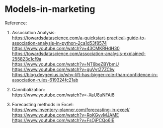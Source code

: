# Models-in-marketing 

Reference:  
1. Association Analysis:   
https://towardsdatascience.com/a-quickstart-practical-guide-to-association-analysis-in-python-2ca1d53f8574    
https://www.youtube.com/watch?v=43CMKRHdH30  
https://towardsdatascience.com/association-analysis-explained-255823c1cf9a   
https://www.youtube.com/watch?v=NT6beZBYbmU  
https://www.youtube.com/watch?v=guVvtZ7ZClw    
https://blog.devgenius.io/why-lift-has-bigger-role-than-confidence-in-association-rules-619324fc21ab  

2. Cannibalization:  
https://www.youtube.com/watch?v=-XaU8uNFAi8   

3. Forecasting methods in Excel:   
https://www.inventory-planner.com/forecasting-in-excel/   
https://www.youtube.com/watch?v=RoKGvvMJAME  
https://www.youtube.com/watch?v=FsOjPCQo6IE


